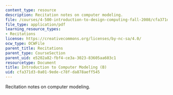 ```yaml
---
content_type: resource
description: Recitation notes on computer modeling.
file: /courses/4-500-introduction-to-design-computing-fall-2008/cfa371d30a019edec78fda878aeff545_rec3.pdf
file_type: application/pdf
learning_resource_types:
- Recitations
license: https://creativecommons.org/licenses/by-nc-sa/4.0/
ocw_type: OCWFile
parent_title: Recitations
parent_type: CourseSection
parent_uid: e5202a82-fbf4-ce3a-3023-83605aa603c1
resourcetype: Document
title: Introduction to Computer Modeling (B)
uid: cfa371d3-0a01-9ede-c78f-da878aeff545
---
```

Recitation notes on computer modeling.